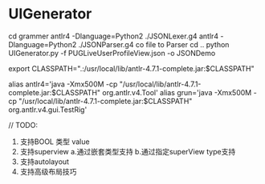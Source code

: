# UIGenerator

cd grammer
antlr4 -Dlanguage=Python2 ./JSONLexer.g4
antlr4 -Dlanguage=Python2 ./JSONParser.g4
co file to Parser
cd ..
python UIGenerator.py -f PUGLiveUserProfileView.json -o JSONDemo


export CLASSPATH=".:/usr/local/lib/antlr-4.7.1-complete.jar:$CLASSPATH"

alias antlr4='java -Xmx500M -cp "/usr/local/lib/antlr-4.7.1-complete.jar:$CLASSPATH" org.antlr.v4.Tool'
alias grun='java -Xmx500M -cp "/usr/local/lib/antlr-4.7.1-complete.jar:$CLASSPATH" org.antlr.v4.gui.TestRig'



// TODO:
1. 支持BOOL 类型 value
2. 支持superview
	a.通过嵌套类型支持
	b.通过指定superView type支持
3. 支持autolayout
4. 支持高级布局技巧